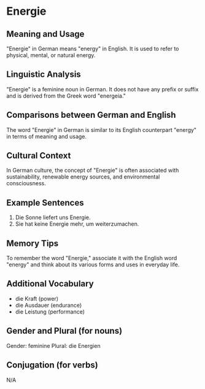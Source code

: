 # Energie
## Meaning and Usage
"Energie" in German means "energy" in English. It is used to refer to physical, mental, or natural energy.
## Linguistic Analysis
"Energie" is a feminine noun in German. It does not have any prefix or suffix and is derived from the Greek word "energeia."
## Comparisons between German and English
The word "Energie" in German is similar to its English counterpart "energy" in terms of meaning and usage.
## Cultural Context
In German culture, the concept of "Energie" is often associated with sustainability, renewable energy sources, and environmental consciousness.
## Example Sentences
1. Die Sonne liefert uns Energie.
2. Sie hat keine Energie mehr, um weiterzumachen.
## Memory Tips
To remember the word "Energie," associate it with the English word "energy" and think about its various forms and uses in everyday life.
## Additional Vocabulary
- die Kraft (power)
- die Ausdauer (endurance)
- die Leistung (performance)
## Gender and Plural (for nouns)
Gender: feminine
Plural: die Energien
## Conjugation (for verbs)
N/A